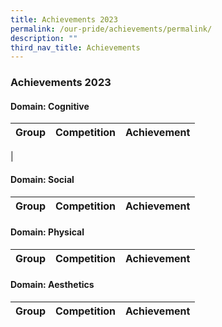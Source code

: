 ```yaml
---
title: Achievements 2023
permalink: /our-pride/achievements/permalink/
description: ""
third_nav_title: Achievements
---
```

### **Achievements 2023**

#### **Domain: Cognitive**

| Group | Competition | Achievement |
|:---:|:---:|:---:|
| 

#### **Domain: Social**

| Group | Competition | Achievement |
|:---:|:---:|:---:|

#### **Domain: Physical**

| Group | Competition | Achievement |
|:---:|:---:|:---:|

#### **Domain: Aesthetics**

| Group | Competition | Achievement |
|:---:|:---:|:---:|
